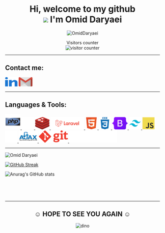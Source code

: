 <h1 align="center">Hi, welcome to my github <br>
    <img src="https://github.com/TheDudeThatCode/TheDudeThatCode/raw/master/Assets/Hi.gif" height="50px" weight="50px" > I'm Omid Daryaei <br>
</h1>

<p align="center">
    <img  src="https://camo.githubusercontent.com/992babdffd8c74a1502de375fbdf7e4d54773242/68747470733a2f2f6d656469612e67697068792e636f6d2f6d656469612f53576f536b4e36447854737a71494b4571762f67697068792e676966" alt="OmidDaryaei">
</p>

<p align="center"> 
  Visitors counter<br>
  <img src="https://profile-counter.glitch.me/omid-d94/count.svg"  alt="visitor counter"/>
</p>

<hr>
<h2>Contact me:</h2>
<p>
    <a href="https://www.linkedin.com/in/omid-daryaei-b95563256" target="_blank">
<img src="img/linkedin.svg" alt="Linkedin" height="30" width="40" /></a>
    <a href="https://mail.google.com/mail/u/0/?view=cm&fs=1&to=omiddaryaei.od%40gmail.com&su=SUBJECT&body=BODY&tf=1" target="_blank">
        <img src="img/gmail.png" height="30px" width="45px"  alt="Gmail"/>
    </a>
</p>

<hr>
<h2>Languages & Tools:</h2>

<a href="https://www.php.net" target="_blank" rel="noreferrer">
    <img src="img/PHP.svg" alt="PHP" height="50px" />
</a>
<a href="https://www.w3schools.com/MySQL/default.asp" target="_blank" rel="noreferrer">
    <img src="img/mysql.png" alt="MySQL" height="40px">
</a>
<a href="https://redis.io/docs/getting-started/" target="_blank" rel="noreferrer">
    <img src="img/redis.svg" alt="Redis" height="40px">
</a>
<a href="https://laravel.com/" target="_blank" rel="noreferrer">
    <img src="img/laravel.svg" alt="Laravel" height="40px">
</a>
<a href="https://www.w3schools.com/html/" target="_blank" rel="noreferrer">
    <img src="img/html5.svg" alt="HTML5" height="40px">
</a>
<a href="https://www.w3schools.com/css/" target="_blank" rel="noreferrer">
    <img src="img/css3.svg" alt="CascadingStyleSheet" height="40px">
</a>
<a href="https://getbootstrap.com/" target="_blank" rel="noreferrer">
    <img src="img/Bootstrap.png" alt="Bootstrap" height="40px">
</a>
<a href="https://tailwindcss.com/" target="_blank" rel="noreferrer">
    <img src="img/Tailwind_CSS.png" alt="Tailwindcss" height="40px">
</a>
<a href="https://developer.mozilla.org/en-US/docs/Learn/Getting_started_with_the_web/JavaScript_basics" target="_blank" rel="noreferrer">
    <img src="img/javascript.svg" alt="javascript" height="40px">
</a>
<a href="https://jquery.com/" target="_blank" rel="noreferrer">
    <img src="img/jquery.jpg" alt="jQuery" height="40px">
</a>
<a href="https://developer.mozilla.org/en-US/docs/Web/Guide/AJAX/Getting_Started" target="_blank" rel="noreferrer">
    <img src="img/ajax.jpg" alt="AJAX" height="40px" >
</a>
<a href="https://git-scm.com/docs/gittutorial" target="_blank" rel="noreferrer">
    <img src="img/Git.svg" alt="Git" height="40px" >
</a>
<a href="https://docs.docker.com/get-started/" target="_blank" rel="noreferrer">
    <img src="img/Docker.png" alt="Docker" height="40px" />
</a>
<hr>

<p align="left"> 
    <img src="https://komarev.com/ghpvc/?username=omid-d94&label=Profile%20views&color=0e75b6&style=flat" 
         alt="Omid Daryaei"/>
</p>
<p>

[![GitHub Streak](https://streak-stats.demolab.com?user=omid-d94&theme=dark&border_radius=5)](https://git.io/streak-stats)

![Anurag's GitHub stats](https://github-readme-stats.vercel.app/api?username=omid-d94&theme=great-gatsby&show_icons=true)

</p>
<br><br><br><hr>

<h2 align="center">☺ HOPE TO SEE YOU AGAIN ☺</h2>

<p align="center">
    <img src="https://github.com/TheDudeThatCode/TheDudeThatCode/blob/master/Assets/dino.gif" alt="dino">
</p>

<!--
**omid-d94/omid-d94** is a ✨ _special_ ✨ repository because its `README.md` (this file) appears on your GitHub profile.

Here are some ideas to get you started:

- 🔭 I’m currently working on ...
- 🌱 I’m currently learning docker
- 👯 I’m looking to collaborate on ...
- 🤔 I’m looking for help with ...
- 💬 Ask me about ...
- 📫 How to reach me: ...
- 😄 Pronouns: ...
- ⚡ Fun fact: ...
-->

